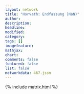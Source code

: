 ```yaml
---
layout: network
title: "Horvath: Endfassung (NaN)"
author:
description:
headline:
modified:
category:
tags: []
imagefeature: 
mathjax: 
chart: 
comments: false
featured: false
list: false
networkdata: 467.json
---
```

{% include matrix.html %}
